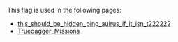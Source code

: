 This flag is used in the following pages:
 - [this_should_be_hidden_ping_auirus_if_it_isn_t222222](../events/this_should_be_hidden_ping_auirus_if_it_isn_t222222.md)
 - [Truedagger_Missions](../missions/Truedagger_Missions.md)
